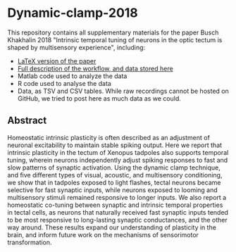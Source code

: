 Dynamic-clamp-2018
==================

This repository contains all supplementary materials for the paper Busch Khakhalin 2018 
"Intrinsic temporal tuning of neurons in the optic tectum is shaped by multisensory experience", including:

* [LaTeX version of the paper](main.tex)
* [Full description of the workflow, and data stored here](Pipeline.md)
* Matlab code used to analyze the data
* R code used to analyse the data
* Data, as TSV and CSV tables. While raw recordings cannot be hosted on GitHub, we tried to post here as much data as we could.

## Abstract

Homeostatic intrinsic plasticity is often described as an adjustment of neuronal excitability to maintain stable spiking output. Here we report that intrinsic plasticity in the tectum of Xenopus tadpoles also supports temporal tuning, wherein neurons independently adjust spiking responses to fast and slow patterns of synaptic activation. Using the dynamic clamp technique, and five different types of visual, acoustic, and multisensory conditioning, we show that in tadpoles exposed to light flashes, tectal neurons became selective for fast synaptic inputs, while neurons exposed to looming and multisensory stimuli remained responsive to longer inputs. We also report a homeostatic co-tuning between synaptic and intrinsic temporal properties in tectal cells, as neurons that naturally received fast synaptic inputs tended to be most responsive to long-lasting synaptic conductances, and the other way around. These results expand our understanding of plasticity in the brain, and inform future work on the mechanisms of sensorimotor transformation.